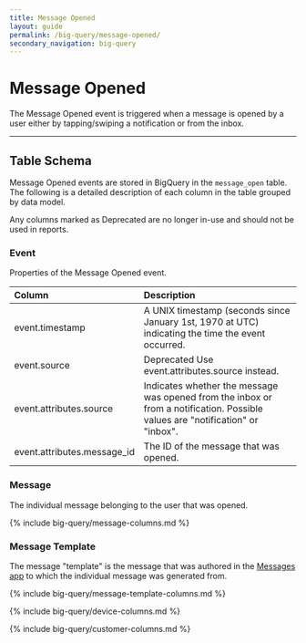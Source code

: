 ```yaml
---
title: Message Opened
layout: guide
permalink: /big-query/message-opened/
secondary_navigation: big-query
---
```


# Message Opened

The Message Opened event is triggered when a message is opened by a user either by tapping/swiping a notification or from the inbox.

---

## Table Schema

Message Opened events are stored in BigQuery in the `message_open` table. The following is a detailed description of each column in the table grouped by data model.

<aside class="important">
Any columns marked as <span class="deprecated">Deprecated</span> are no longer in-use and should not be used in reports.</aside>

### Event

Properties of the Message Opened event.

| Column | Description |
| :--- | :--- |
| event.timestamp | A UNIX timestamp \(seconds since January 1st, 1970 at UTC\) indicating the time the event occurred.  |
| event.source | <span class="deprecated">Deprecated</span> Use event.attributes.source instead. |
| event.attributes.source | Indicates whether the message was opened from the inbox or from a notification. Possible values are "notification" or "inbox". |
| event.attributes.message_id | The ID of the message that was opened. |

### Message

The individual message belonging to the user that was opened.

{% include big-query/message-columns.md %}

### Message Template

The message "template" is the message that was authored in the [Messages app](https://app.rover.io/messages) to which the individual message was generated from.

{% include big-query/message-template-columns.md %}

{% include big-query/device-columns.md %}

{% include big-query/customer-columns.md %}